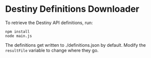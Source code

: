 # Destiny Definitions Downloader

To retrieve the Destiny API definitions, run:

```
npm install
node main.js
```

The definitions get written to ./definitions.json by default. Modify the `resultFile` variable to change where they go.
